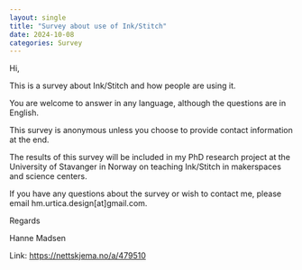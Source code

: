```yaml
---
layout: single
title: "Survey about use of Ink/Stitch"
date: 2024-10-08
categories: Survey
---
```

Hi,

This is a survey about Ink/Stitch and how people are using it.

You are welcome to answer in any language, although the questions are in English.

This survey is anonymous unless you choose to provide contact information at the end.

The results of this survey will be included in my PhD research project at the University of Stavanger in Norway on teaching Ink/Stitch in makerspaces and science centers.

If you have any questions about the survey or wish to contact me, please email hm.urtica.design[at]gmail.com.

Regards

Hanne Madsen

Link: <https://nettskjema.no/a/479510>
